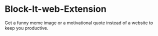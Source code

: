 # Block-It-web-Extension
Get a funny meme image or a motivational quote instead of a website to keep you productive.

